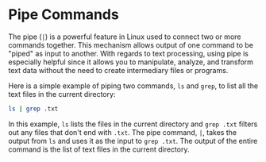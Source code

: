 # Pipe Commands 

The pipe (`|`) is a powerful feature in Linux used to connect two or more commands together. This mechanism allows output of one command to be "piped" as input to another. With regards to text processing, using pipe is especially helpful since it allows you to manipulate, analyze, and transform text data without the need to create intermediary files or programs.

Here is a simple example of piping two commands, `ls` and `grep`, to list all the text files in the current directory:

```bash
ls | grep .txt
```

In this example, `ls` lists the files in the current directory and `grep .txt` filters out any files that don't end with `.txt`. The pipe command, `|`, takes the output from `ls` and uses it as the input to `grep .txt`. The output of the entire command is the list of text files in the current directory.